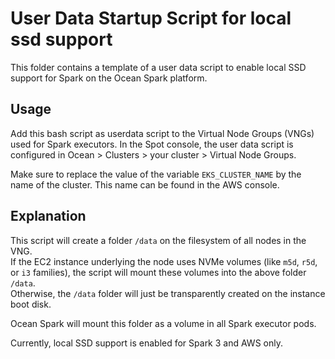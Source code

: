 # User Data Startup Script for local ssd support

This folder contains a template of a user data script to enable local SSD support for Spark on the Ocean Spark platform.

## Usage
Add this bash script as userdata script to the Virtual Node Groups (VNGs) used for Spark executors.
In the Spot console, the user data script is configured in Ocean > Clusters > your cluster > Virtual Node Groups.

Make sure to replace the value of the variable `EKS_CLUSTER_NAME` by the name of the cluster.
This name can be found in the AWS console.


## Explanation
This script will create a folder `/data` on the filesystem of all nodes in the VNG.  
If the EC2 instance underlying the node uses NVMe volumes (like `m5d`, `r5d`, or `i3` families), the script will mount these volumes into the above folder `/data`.  
Otherwise, the `/data` folder will just be transparently created on the instance boot disk.  

Ocean Spark will mount this folder as a volume in all Spark executor pods.  

Currently, local SSD support is enabled for Spark 3 and AWS only.
